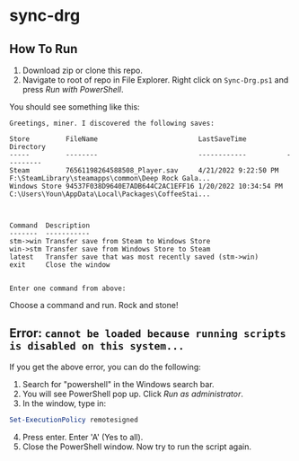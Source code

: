 # sync-drg

## How To Run
1. Download zip or clone this repo.
2. Navigate to root of repo in File Explorer. Right click on `Sync-Drg.ps1` and press _Run with PowerShell_.

You should see something like this:

```
Greetings, miner. I discovered the following saves:

Store         FileName                         LastSaveTime          Directory
-----         --------                         ------------          ---------
Steam         76561198264588508_Player.sav     4/21/2022 9:22:50 PM  F:\SteamLibrary\steamapps\common\Deep Rock Gala...
Windows Store 94537F038D9640E7ADB644C2AC1EFF16 1/20/2022 10:34:54 PM C:\Users\Youn\AppData\Local\Packages\CoffeeStai...



Command  Description
-------  -----------
stm->win Transfer save from Steam to Windows Store
win->stm Transfer save from Windows Store to Steam
latest   Transfer save that was most recently saved (stm->win)
exit     Close the window


Enter one command from above:
```

Choose a command and run. Rock and stone!

## Error: `cannot be loaded because running scripts is disabled on this system...`
If you get the above error, you can do the following:
1. Search for "powershell" in the Windows search bar.
2. You will see PowerShell pop up. Click _Run as administrator_.
3. In the window, type in:

```powershell
Set-ExecutionPolicy remotesigned
```
4. Press enter. Enter 'A' (Yes to all).
5. Close the PowerShell window. Now try to run the script again.
